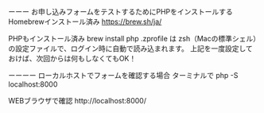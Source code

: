 ーーー
お申し込みフォームをテストするためにPHPをインストールする
Homebrewインストール済み
https://brew.sh/ja/

PHPもインストール済み
brew install php
.zprofile は zsh（Macの標準シェル）の設定ファイルで、ログイン時に自動で読み込まれます。
上記を一度設定しておけば、次回からは何もしなくてもOK！

ーーーー
ローカルホストでフォームを確認する場合
ターミナルで
php -S localhost:8000

WEBブラウザで確認
http://localhost:8000/
